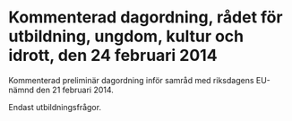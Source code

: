 # Kommenterad dagordning, rådet för utbildning, ungdom, kultur och idrott, den 24 februari 2014

Kommenterad preliminär dagordning inför samråd med riksdagens EU-nämnd den 21 februari 2014.

Endast utbildningsfrågor.
